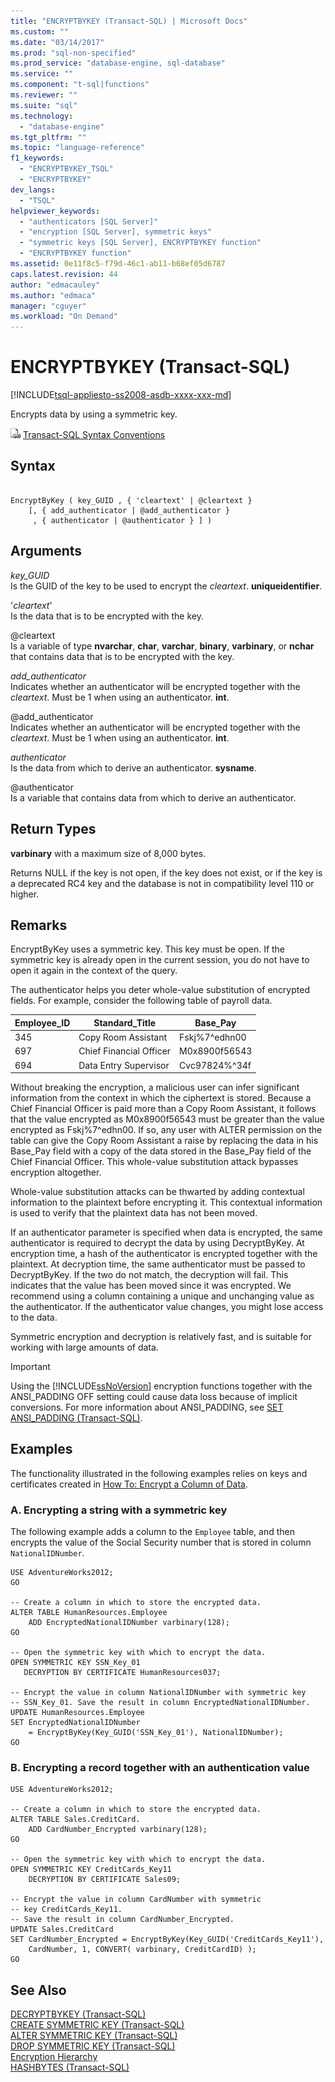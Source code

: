 ```yaml
---
title: "ENCRYPTBYKEY (Transact-SQL) | Microsoft Docs"
ms.custom: ""
ms.date: "03/14/2017"
ms.prod: "sql-non-specified"
ms.prod_service: "database-engine, sql-database"
ms.service: ""
ms.component: "t-sql|functions"
ms.reviewer: ""
ms.suite: "sql"
ms.technology: 
  - "database-engine"
ms.tgt_pltfrm: ""
ms.topic: "language-reference"
f1_keywords: 
  - "ENCRYPTBYKEY_TSQL"
  - "ENCRYPTBYKEY"
dev_langs: 
  - "TSQL"
helpviewer_keywords: 
  - "authenticators [SQL Server]"
  - "encryption [SQL Server], symmetric keys"
  - "symmetric keys [SQL Server], ENCRYPTBYKEY function"
  - "ENCRYPTBYKEY function"
ms.assetid: 0e11f8c5-f79d-46c1-ab11-b68ef05d6787
caps.latest.revision: 44
author: "edmacauley"
ms.author: "edmaca"
manager: "cguyer"
ms.workload: "On Demand"
---
```

# ENCRYPTBYKEY (Transact-SQL)
[!INCLUDE[tsql-appliesto-ss2008-asdb-xxxx-xxx-md](../../includes/tsql-appliesto-ss2008-asdb-xxxx-xxx-md.md)]

  Encrypts data by using a symmetric key.  
  
 ![Topic link icon](../../database-engine/configure-windows/media/topic-link.gif "Topic link icon") [Transact-SQL Syntax Conventions](../../t-sql/language-elements/transact-sql-syntax-conventions-transact-sql.md)  
  
## Syntax  
  
```  
  
EncryptByKey ( key_GUID , { 'cleartext' | @cleartext }  
    [, { add_authenticator | @add_authenticator }  
     , { authenticator | @authenticator } ] )  
```  
  
## Arguments  
 *key_GUID*  
 Is the GUID of the key to be used to encrypt the *cleartext*. **uniqueidentifier**.  
  
 '*cleartext*'  
 Is the data that is to be encrypted with the key.  
  
 @cleartext  
 Is a variable of type **nvarchar**, **char**, **varchar**, **binary**, **varbinary**, or **nchar** that contains data that is to be encrypted with the key.  
  
 *add_authenticator*  
 Indicates whether an authenticator will be encrypted together with the *cleartext*. Must be 1 when using an authenticator. **int**.  
  
 @add_authenticator  
 Indicates whether an authenticator will be encrypted together with the *cleartext*. Must be 1 when using an authenticator. **int**.  
  
 *authenticator*  
 Is the data from which to derive an authenticator. **sysname**.  
  
 @authenticator  
 Is a variable that contains data from which to derive an authenticator.  
  
## Return Types  
 **varbinary** with a maximum size of 8,000 bytes.  
  
 Returns NULL if the key is not open, if the key does not exist, or if the key is a deprecated RC4 key and the database is not in compatibility level 110 or higher.  
  
## Remarks  
 EncryptByKey uses a symmetric key. This key must be open. If the symmetric key is already open in the current session, you do not have to open it again in the context of the query.  
  
 The authenticator helps you deter whole-value substitution of encrypted fields. For example, consider the following table of payroll data.  
  
|Employee_ID|Standard_Title|Base_Pay|  
|------------------|---------------------|---------------|  
|345|Copy Room Assistant|Fskj%7^edhn00|  
|697|Chief Financial Officer|M0x8900f56543|  
|694|Data Entry Supervisor|Cvc97824%^34f|  
  
 Without breaking the encryption, a malicious user can infer significant information from the context in which the ciphertext is stored. Because a Chief Financial Officer is paid more than a Copy Room Assistant, it follows that the value encrypted as M0x8900f56543 must be greater than the value encrypted as Fskj%7^edhn00. If so, any user with ALTER permission on the table can give the Copy Room Assistant a raise by replacing the data in his Base_Pay field with a copy of the data stored in the Base_Pay field of the Chief Financial Officer. This whole-value substitution attack bypasses encryption altogether.  
  
 Whole-value substitution attacks can be thwarted by adding contextual information to the plaintext before encrypting it. This contextual information is used to verify that the plaintext data has not been moved.  
  
 If an authenticator parameter is specified when data is encrypted, the same authenticator is required to decrypt the data by using DecryptByKey. At encryption time, a hash of the authenticator is encrypted together with the plaintext. At decryption time, the same authenticator must be passed to DecryptByKey. If the two do not match, the decryption will fail. This indicates that the value has been moved since it was encrypted. We recommend using a column containing a unique and unchanging value as the authenticator. If the authenticator value changes, you might lose access to the data.  
  
 Symmetric encryption and decryption is relatively fast, and is suitable for working with large amounts of data.  
  
> [!IMPORTANT]  
>  Using the [!INCLUDE[ssNoVersion](../../includes/ssnoversion-md.md)] encryption functions together with the ANSI_PADDING OFF setting could cause data loss because of implicit conversions. For more information about ANSI_PADDING, see [SET ANSI_PADDING &#40;Transact-SQL&#41;](../../t-sql/statements/set-ansi-padding-transact-sql.md).  
  
## Examples  
 The functionality illustrated in the following examples relies on keys and certificates created in [How To: Encrypt a Column of Data](../../relational-databases/security/encryption/encrypt-a-column-of-data.md).  
  
### A. Encrypting a string with a symmetric key  
 The following example adds a column to the `Employee` table, and then encrypts the value of the Social Security number that is stored in column `NationalIDNumber`.  
  
```  
USE AdventureWorks2012;  
GO  
  
-- Create a column in which to store the encrypted data.  
ALTER TABLE HumanResources.Employee  
    ADD EncryptedNationalIDNumber varbinary(128);   
GO  
  
-- Open the symmetric key with which to encrypt the data.  
OPEN SYMMETRIC KEY SSN_Key_01  
   DECRYPTION BY CERTIFICATE HumanResources037;  
  
-- Encrypt the value in column NationalIDNumber with symmetric key  
-- SSN_Key_01. Save the result in column EncryptedNationalIDNumber.  
UPDATE HumanResources.Employee  
SET EncryptedNationalIDNumber  
    = EncryptByKey(Key_GUID('SSN_Key_01'), NationalIDNumber);  
GO  
```  
  
### B. Encrypting a record together with an authentication value  
  
```  
USE AdventureWorks2012;  
  
-- Create a column in which to store the encrypted data.  
ALTER TABLE Sales.CreditCard.   
    ADD CardNumber_Encrypted varbinary(128);   
GO  
  
-- Open the symmetric key with which to encrypt the data.  
OPEN SYMMETRIC KEY CreditCards_Key11  
    DECRYPTION BY CERTIFICATE Sales09;  
  
-- Encrypt the value in column CardNumber with symmetric   
-- key CreditCards_Key11.  
-- Save the result in column CardNumber_Encrypted.    
UPDATE Sales.CreditCard  
SET CardNumber_Encrypted = EncryptByKey(Key_GUID('CreditCards_Key11'),   
    CardNumber, 1, CONVERT( varbinary, CreditCardID) );  
GO  
```  
  
## See Also  
 [DECRYPTBYKEY &#40;Transact-SQL&#41;](../../t-sql/functions/decryptbykey-transact-sql.md)   
 [CREATE SYMMETRIC KEY &#40;Transact-SQL&#41;](../../t-sql/statements/create-symmetric-key-transact-sql.md)   
 [ALTER SYMMETRIC KEY &#40;Transact-SQL&#41;](../../t-sql/statements/alter-symmetric-key-transact-sql.md)   
 [DROP SYMMETRIC KEY &#40;Transact-SQL&#41;](../../t-sql/statements/drop-symmetric-key-transact-sql.md)   
 [Encryption Hierarchy](../../relational-databases/security/encryption/encryption-hierarchy.md)   
 [HASHBYTES &#40;Transact-SQL&#41;](../../t-sql/functions/hashbytes-transact-sql.md)  
  
  
